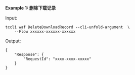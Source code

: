 **Example 1: 删除下载记录**



Input: 

```
tccli waf DeleteDownloadRecord --cli-unfold-argument  \
    --Flow xxxxxx-xxxxxx-xxxxxx
```

Output: 
```
{
    "Response": {
        "RequestId": "xxxx-xxxx-xxxxx"
    }
}
```

